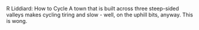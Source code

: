 R Liddiard: How to Cycle
A town that is built across three steep-sided valleys makes cycling tiring and slow - well, on the uphill bits, anyway.
This is wong.